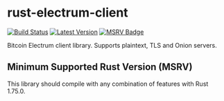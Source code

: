 # rust-electrum-client 
[![Build Status]][GitHub Workflow] [![Latest Version]][crates.io] [![MSRV Badge]][Rust Blog]

[Build Status]: https://github.com/bitcoindevkit/rust-electrum-client/actions/workflows/cont_integration.yml/badge.svg
[GitHub Workflow]: https://github.com/bitcoindevkit/rust-electrum-client/actions?query=workflow%3ACI
[Latest Version]: https://img.shields.io/crates/v/electrum-client.svg
[crates.io]: https://crates.io/crates/electrum-client
[MSRV Badge]: https://img.shields.io/badge/rustc-1.75.0%2B-lightgrey.svg
[Rust Blog]: https://blog.rust-lang.org/2023/12/28/Rust-1.75.0.html

Bitcoin Electrum client library. Supports plaintext, TLS and Onion servers.

## Minimum Supported Rust Version (MSRV)

This library should compile with any combination of features with Rust 1.75.0.
